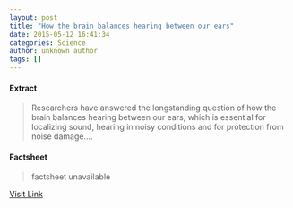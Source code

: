 ```yaml
---
layout: post
title: "How the brain balances hearing between our ears"
date: 2015-05-12 16:41:34
categories: Science
author: unknown author
tags: []
---
```



#### Extract
>Researchers have answered the longstanding question of how the brain balances hearing between our ears, which is essential for localizing sound, hearing in noisy conditions and for protection from noise damage....

#### Factsheet
>factsheet unavailable

[Visit Link](http://feeds.sciencedaily.com/~r/sciencedaily/~3/Vzz4TSpuu4I/150512124134.htm)


